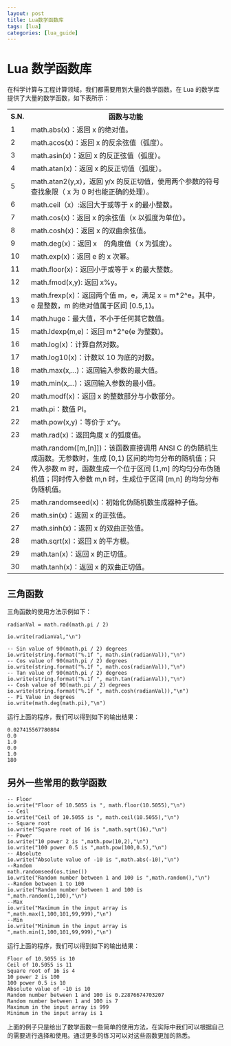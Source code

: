 ```yaml
---
layout: post
title: Lua数学函数库  
tags: [lua]
categories: [lua_guide]
---
```

# Lua 数学函数库  

在科学计算与工程计算领域，我们都需要用到大量的数学函数。在 Lua 的数学库提供了大量的数学函数，如下表所示：  


<table>
	<tr>
		<th>S.N.</th>
		<th>函数与功能</th>
	</tr>
	<tr>
		<td>1</td>
		<td>math.abs(x)：返回 x 的绝对值。</td>
	</tr>
	<tr>
		<td>2</td>
		<td>math.acos(x)：返回 x 的反余弦值（弧度）。</td>
	</tr>
	<tr>
		<td>3</td>
		<td>math.asin(x)：返回 x 的反正弦值（弧度）。</td>
	</tr>
	<tr>
		<td>4</td>
		<td>math.atan(x)：返回 x 的反正切值（弧度）。</td>
	</tr>
	<tr>
		<td>5</td>
		<td>math.atan2(y,x)，返回 y/x 的反正切值，使用两个参数的符号查找象限（ x 为 0 时也能正确的处理）。</td>
	</tr>
	<tr>
		<td>6</td>
		<td>math.ceil（x）:返回大于或等于 x 的最小整数。</td>
	</tr>
	<tr>
		<td>7</td>
		<td>math.cos(x)：返回 x 的余弦值（x 以弧度为单位）。</td>
	</tr>
	<tr>
		<td>8</td>
		<td>math.cosh(x)：返回 x 的双曲余弦值。</td>
	</tr>
	<tr>
		<td>9</td>
		<td>math.deg(x)：返回 x　的角度值（ｘ为弧度）。</td>
	</tr>
	<tr>
		<td>10</td>
		<td>math.exp(x)：返回 e 的 x 次幂。</td>
	</tr>
	<tr>
		<td>11</td>
		<td>math.floor(x)：返回小于或等于 x 的最大整数。</td>
	</tr>
	<tr>
		<td>12</td>
		<td>math.fmod(x,y): 返回 x%y。</td>
	</tr>
	<tr>
		<td>13</td>
		<td>math.frexp(x)：返回两个值 m，e，满足 x = m*2^e。其中，e 是整数，m 的绝对值属于区间 [0.5,1)。</td>
	</tr>
	<tr>
		<td>14</td>
		<td>math.huge：最大值，不小于任何其它数值。</td>
	</tr>
	<tr>
		<td>15</td>
		<td>math.ldexp(m,e)：返回 m*2^e(e 为整数)。</td>
	</tr>
	<tr>
		<td>16</td>
		<td>math.log(x)：计算自然对数。</td>
	</tr>
	<tr>
		<td>17</td>
		<td>math.log10(x)：计数以 10 为底的对数。</td>
	</tr>
	<tr>
		<td>18</td>
		<td>math.max(x,...)：返回输入参数的最大值。</td>
	</tr>
	<tr>
		<td>19</td>
		<td>math.min(x,...)：返回输入参数的最小值。</td>
	</tr>
	<tr>
		<td>20</td>
		<td>math.modf(x)：返回 x 的整数部分与小数部分。</td>
	</tr>
	<tr>
		<td>21</td>
		<td>math.pi：数值 PI。</td>
	</tr>
	<tr>
		<td>22</td>
		<td>math.pow(x,y)：等价于 x^y。</td>
	</tr>
	<tr>
		<td>23</td>
		<td>math.rad(x)：返回角度 x 的弧度值。</td>
	</tr>
	<tr>
		<td>24</td>
		<td>math.random([m,[n]])：该函数直接调用 ANSI C 的伪随机生成函数。无参数时，生成 [0,1) 区间的均匀分布的随机值；只传入参数 m 时，函数生成一个位于区间 [1,m] 的均匀分布伪随机值；同时传入参数 m,n 时，生成位于区间 [m,n] 的均匀分布伪随机值。</td>
	</tr>
	<tr>
		<td>25</td>
		<td>math.randomseed(x)：初始化伪随机数生成器种子值。</td>
	</tr>
	<tr>
		<td>26</td>
		<td>math.sin(x)：返回 x 的正弦值。</td>
	</tr>
	<tr>
		<td>27</td>
		<td>math.sinh(x)：返回 x 的双曲正弦值。</td>
	</tr>
	<tr>
		<td>28</td>
		<td>math.sqrt(x)：返回 x 的平方根。</td>
	</tr>
	<tr>
		<td>29</td>
		<td>math.tan(x)：返回 x 的正切值。</td>
	</tr>
	<tr>
		<td>30</td>
		<td>math.tanh(x)：返回 x 的双曲正切值。</td>
	</tr>
</table>

## 三角函数  

三角函数的使用方法示例如下：  

```
radianVal = math.rad(math.pi / 2)

io.write(radianVal,"\n")

-- Sin value of 90(math.pi / 2) degrees
io.write(string.format("%.1f ", math.sin(radianVal)),"\n")
-- Cos value of 90(math.pi / 2) degrees
io.write(string.format("%.1f ", math.cos(radianVal)),"\n")
-- Tan value of 90(math.pi / 2) degrees
io.write(string.format("%.1f ", math.tan(radianVal)),"\n")
-- Cosh value of 90(math.pi / 2) degrees
io.write(string.format("%.1f ", math.cosh(radianVal)),"\n")
-- Pi Value in degrees
io.write(math.deg(math.pi),"\n")
```  

运行上面的程序，我们可以得到如下的输出结果：  

```
0.027415567780804
0.0 
1.0 
0.0 
1.0 
180
```  

## 另外一些常用的数学函数  

```
-- Floor
io.write("Floor of 10.5055 is ", math.floor(10.5055),"\n")
-- Ceil
io.write("Ceil of 10.5055 is ", math.ceil(10.5055),"\n")
-- Square root
io.write("Square root of 16 is ",math.sqrt(16),"\n")
-- Power
io.write("10 power 2 is ",math.pow(10,2),"\n")
io.write("100 power 0.5 is ",math.pow(100,0.5),"\n")
-- Absolute
io.write("Absolute value of -10 is ",math.abs(-10),"\n")
--Random
math.randomseed(os.time())
io.write("Random number between 1 and 100 is ",math.random(),"\n")
--Random between 1 to 100
io.write("Random number between 1 and 100 is ",math.random(1,100),"\n")
--Max
io.write("Maximum in the input array is ",math.max(1,100,101,99,999),"\n")
--Min
io.write("Minimum in the input array is ",math.min(1,100,101,99,999),"\n")
```  

运行上面的程序，我们可以得到如下的输出结果：  

```
Floor of 10.5055 is 10
Ceil of 10.5055 is 11
Square root of 16 is 4
10 power 2 is 100
100 power 0.5 is 10
Absolute value of -10 is 10
Random number between 1 and 100 is 0.22876674703207
Random number between 1 and 100 is 7
Maximum in the input array is 999
Minimum in the input array is 1
```  

上面的例子只是给出了数学函数一些简单的使用方法，在实际中我们可以根据自己的需要进行选择和使用。通过更多的练习可以对这些函数更加的熟悉。
